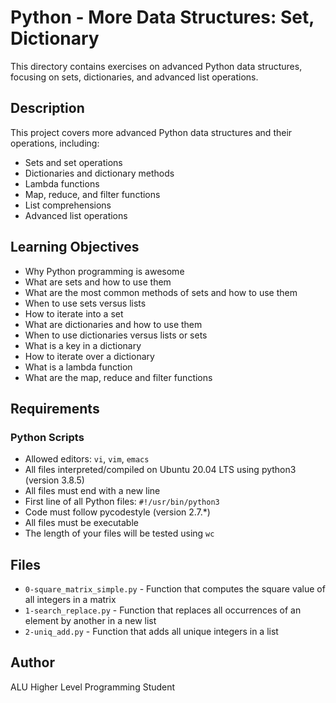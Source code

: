 # Python - More Data Structures: Set, Dictionary

This directory contains exercises on advanced Python data structures, focusing on sets, dictionaries, and advanced list operations.

## Description

This project covers more advanced Python data structures and their operations, including:
- Sets and set operations
- Dictionaries and dictionary methods
- Lambda functions
- Map, reduce, and filter functions
- List comprehensions
- Advanced list operations

## Learning Objectives

- Why Python programming is awesome
- What are sets and how to use them
- What are the most common methods of sets and how to use them
- When to use sets versus lists
- How to iterate into a set
- What are dictionaries and how to use them
- When to use dictionaries versus lists or sets
- What is a key in a dictionary
- How to iterate over a dictionary
- What is a lambda function
- What are the map, reduce and filter functions

## Requirements

### Python Scripts
- Allowed editors: `vi`, `vim`, `emacs`
- All files interpreted/compiled on Ubuntu 20.04 LTS using python3 (version 3.8.5)
- All files must end with a new line
- First line of all Python files: `#!/usr/bin/python3`
- Code must follow pycodestyle (version 2.7.*)
- All files must be executable
- The length of your files will be tested using `wc`

## Files

- `0-square_matrix_simple.py` - Function that computes the square value of all integers in a matrix
- `1-search_replace.py` - Function that replaces all occurrences of an element by another in a new list
- `2-uniq_add.py` - Function that adds all unique integers in a list

## Author
ALU Higher Level Programming Student
